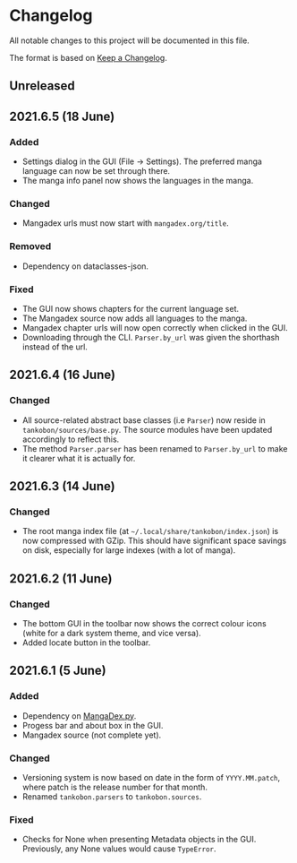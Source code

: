 # Changelog
All notable changes to this project will be documented in this file.

The format is based on [Keep a Changelog](https://keepachangelog.com/en/1.0.0/).

## Unreleased

## 2021.6.5 (18 June)

### Added

* Settings dialog in the GUI (File -> Settings).
  The preferred manga language can now be set through there.
* The manga info panel now shows the languages in the manga.

### Changed

* Mangadex urls must now start with `mangadex.org/title`.

### Removed

* Dependency on dataclasses-json.

### Fixed

* The GUI now shows chapters for the current language set.
* The Mangadex source now adds all languages to the manga.
* Mangadex chapter urls will now open correctly when clicked in the GUI.
* Downloading through the CLI. `Parser.by_url` was given the shorthash instead of the url.

## 2021.6.4 (16 June)

### Changed

* All source-related abstract base classes (i.e `Parser`) now reside in `tankobon/sources/base.py`.
  The source modules have been updated accordingly to reflect this.
* The method `Parser.parser` has been renamed to `Parser.by_url` to make it clearer what it is actually for.

## 2021.6.3 (14 June)

### Changed

* The root manga index file (at `~/.local/share/tankobon/index.json`) is now compressed with GZip.
  This should have significant space savings on disk, especially for large indexes (with a lot of manga).

## 2021.6.2 (11 June)

### Changed

* The bottom GUI in the toolbar now shows the correct colour icons (white for a dark system theme, and vice versa).
* Added locate button in the toolbar.

## 2021.6.1 (5 June)

### Added

* Dependency on [MangaDex.py](https://github.com/Proxymiity/MangaDex.py).
* Progess bar and about box in the GUI.
* Mangadex source (not complete yet).

### Changed

* Versioning system is now based on date in the form of `YYYY.MM.patch`, where patch is the release number for that month.
* Renamed `tankobon.parsers` to `tankobon.sources`.

### Fixed

* Checks for None when presenting Metadata objects in the GUI.
  Previously, any None values would cause `TypeError`.
